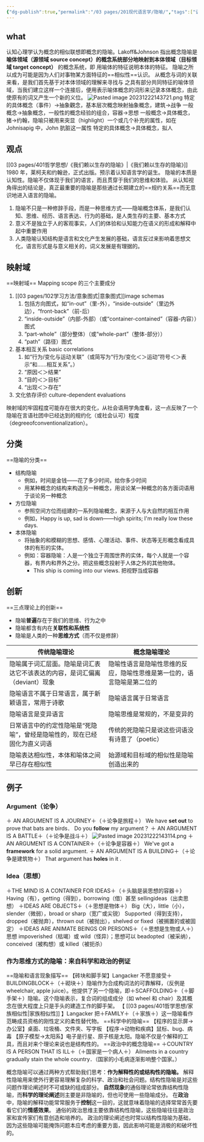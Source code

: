 ```yaml
---
{"dg-publish":true,"permalink":"/03 pages/201现代语言学/隐喻/","tags":["语言学"],"created":"2024-11-30T21:05:33.715+08:00","updated":"2025-03-02T15:15:12.063+08:00"}
---
```


## what
认知心理学认为概念的相似联想即概念的隐喻。Lakoff&Johnson 指出概念隐喻是 **喻体领域（源领域 source concept）的概念系统部分地映射到本体领域（目标领域 target concept）** 的概念系统，即 用喻体的特征说明本体的特征。
隐喻之所以成为可能是因为人们对事物某方面特征的==相似性==认识。
从概念与词的关联来看，是我们首先基于对本体领域的理解来寻找与 之具有部分共同特征的喻体领域，当我们建立这样一个连接后，便用表示喻体概念的词形来记录本体概念，由此使原有的词又产生一个新的义位。
![Pasted image 20231222143721.png](/img/user/09%20settings/Z%20attachment/Pasted%20image%2020231222143721.png)
特定的具体概念（事件）→抽象觀念，基本层次概念映射抽象概念，建筑→战争
一般概念→抽象概念，一般性的概念经验的组合，容器→思想
一般概念→具体概念，猪→约翰，隐喻只被用来突显（highlight）一个或几个补充的属性，如在 Johnisapig 中，John 肮脏这一属性
特定的具体概念→具体概念，拟人

## 观点
[[03 pages/401哲学思想/《我们赖以生存的隐喻》\|《我们赖以生存的隐喻》]] 1980 年，莱柯夫和约翰逊，正式出版。预示着认知语言学的诞生。
隐喻的本质是认知性。隐喻不仅体现于我们的语言，而且贯穿于我们的思维和体验。
从认知视角得出的结论是，真正最重要的隐喻是那些通过长期建立的==规约关系==而无意识地进入语言的隐喻。
1. 隐喻不只是一种修辞手段，而是一种思维方式——隐喻概念体系，是我们认知、思维、经历、语言表达、行为的基础，是人类生存的主要、基本方式
2. 意义不是独立于人的客观事实，人们的体验和认知能力在语义的形成和解释中起中重要作用
3. 人类隐喻认知结构是语言和文化产生发展的基础，语言反过来影响着思想文化，语言形式是与意义相关的，词义发展是有理据的。


## 映射域
==映射域== Mapping scope 的三个主要成分
1. [[03 pages/102学习方法/意象图式\|意象图式]]image schemas
	1. 包括方向图式，如“in-out”（里-外），“inside-outside”（里边外边），“front-back”（前-后）
	2. “inside-outside”（内部-外部）（或“container-contained”（容器-内容））图式
	3. “part-whole”（部分整体）（或“whole-part”（整体-部分））
	4. “path”（路径）图式
2. 基本相互关系 basic correlations
	1. 如“行为/变化与运动关联”（或简写为“行为/变化＜＞运动”符号＜＞表示“和……相互关系”。）
	2. “原因＜＞结果”
	3. “目的＜＞目标”
	4. “出现＜＞存在”
3. 文化依存评价 culture-dependent evaluations

映射域的牢固程度可能存在很大的变化，从社会语用学角度看，这一点反映了一个隐喻在言语社团中已经达到的规约化（或社会认可）程度（degreeofconventionalization）。

## 分类
==隐喻的分类==
- 结构隐喻
	- 例如，时间是金钱——花了多少时间，给你多少时间
	- 用某种概念的结构来构造另一种概念，用谈论某一种概念的各方面词语用于谈论另一种概念
-  方位隐喻
	- 参照空间方位而组建的一系列隐喻概念，来源于人与大自然的相互作用
	- 例如，Happy is up, sad is down——high spirits; I'm really low these days.
- 本体隐喻
	- 将抽象的和模糊的思想、感情、心理活动、事件、状态等无形概念看成具体的有形的实体。
	- 例如：容器隐喻：人是一个独立于周围世界的实体，每个人就是一个容器，有界内和界外之分。把这些概念投射于人体之外的其他物体。
		- This ship is coming into our views. 把视野当成容器


## 创新
==三点理论上的创新==
- 隐喻**普遍**存在于我们的思维、行为之中
- 隐喻都含有内在**关联性和系统性**
- 隐喻是人类的一种**思维方式**（而不仅是修辞）

| 传统隐喻理论                                                                | 概念隐喻理论                                                           |
| --------------------------------------------------------------------------- | ---------------------------------------------------------------------- |
| 隐喻属于词汇层面。隐喻是词汇表达它不该表达的内容，是词汇偏离（deviant）现象 | 隐喻性语言是隐喻性思维的反应，隐喻性思维是第一位的，语言隐喻是第二位的 |
| 隐喻语言不属于日常语言，属于新颖语言，常用于诗歌                            | 隐喻语言属于日常语言                                                   |
| 隐喻语言是变异语言                                                          | 隐喻思维是常规的，不是变异的                                           |
| 日常语言中的约定性隐喻是“死隐喻”，曾经是隐喻性的，现在已经固化为直义词语    | 传统的死隐喻只是说这些词语没有诗意了（poetic）                         |
| 隐喻表达相似性，本体和喻体之间早已存在相似性                                | 始源域和目标域的相似性是隐喻创造出来的                                                                       |

## 例子
### Argument（论争）
＋ AN ARGUMENT IS A JOURNEY＋（＋论争是旅程＋）
We have **set out** to prove that bats are birds．
Do you **follow** my argument？
＋ AN ARGUMENT IS A BATTLE＋（＋论争是战斗＋）
![Pasted image 20231222143114.png](/img/user/09%20settings/Z%20attachment/Pasted%20image%2020231222143114.png)
＋ AN ARGUMENT IS A CONTAINER＋（＋论争是容器＋）
We've got a **framework** for a solid argument.
＋ AN ARGUMENT IS A BUILDING＋（＋论争是建筑物＋）
That argument has **holes** in it .
### Idea（思想）
＋THE MIND IS A CONTAINER FOR IDEAS＋（＋头脑是装思想的容器＋）
Having（有），getting（得到），borrowing（借）甚至 sellingideas（出卖思想）
＋IDEAS ARE OBJECTS＋（＋思想是物体＋）
Big（大），little（小），slender（微弱），broad or sharp（宽广或尖锐）
Supported（得到支持），dropped（被抛弃），thrown out（被抛出），shelved or fixed（被搁置的或被固定）
＋IDEAS ARE ANIMATE BEINGS OR PERSONS＋（＋思想是生物或人＋）
思想 impoverished（枯竭）或 wild（怪异）；思想可以 beadopted（被采纳），conceived（被构想）或 killed（被扼杀）
### 作为思维方式的隐喻：来自科学和政治的例证
==隐喻和语言现象描写==
【砖块和脚手架】Langacker 不愿意接受＋BUILDINGBLOCK＋（＋砌块＋）隐喻作为合成构词法的可靠解释，（反例是 wheelchair, apple juice）。他提供了另一个隐喻，即＋SCAFFOLDING＋（＋脚手架＋）隐喻。这个隐喻表示，复合词的组成成分（如 wheel 和 chair）及其概念在很大程度上只是手头的建造工作的脚手架。
【 [[03 pages/401哲学思想/家族相似性\|家族相似性]] 】Langacker 把＋FAMILY＋（＋家族＋）这一隐喻看作范畴成员资格的刚性定义的柔性替代物。
==科学中的隐喻==
【程序的显示屏→办公室】桌面、垃圾桶、文件夹、写字板
【程序→动物和疾病】鼠标、bug、病毒
【原子模型→太阳系】电子是行星、原子核是太阳。隐喻不仅是个解释的工具，而且对来个理论来说也是结构性的。
==政治中的概念隐喻==
＋COUNTRY IS A PERSON THAT IS ILL＋（＋国家是一个病人＋）
Ailments in a country gradually stain the whole country．（国家的小毛病逐渐影响整个国家。）

概念隐喻可以通过两种方式帮助我们思考：**作为解释性的或结构性的隐喻。** 解释性隐喻用来使外行更容易理解复杂的科学、政治和社会问题。结构性隐喻是对这些问题作理论阐述时不可或缺的组成部分。
**自然现象**的通俗理论常依靠结构性隐喻，而**科学的理论阐述**则主要是非隐喻的，但也可使用一些隐喻成分。
在**政治**中，隐喻的解释功能常常服务于**控制**这一目的，这就意味着隐喻的选择常常首先要看它们的**情感效果**。
通俗的政治思维主要依靠结构性隐喻，这些隐喻往往是政治家和宣传家们有意创造和培养的。
政治的理论阐述也时常以结构性隐喻为基础，因为这些隐喻可能掩饰问题本应考虑的重要方面，因此影响可能是消极的和破坏性的。
